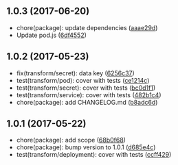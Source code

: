 <a name="1.0.3"></a>
## 1.0.3 (2017-06-20)

* chore(package): update dependencies ([aaae29d](https://github.com/RisingStack/anchor/commit/aaae29d))
* Update pod.js ([6df4552](https://github.com/RisingStack/anchor/commit/6df4552))



<a name="1.0.2"></a>
## 1.0.2 (2017-05-23)

* fix(transform/secret): data key ([6256c37](https://github.com/RisingStack/anchor/commit/6256c37))
* test(transform/pod): cover with tests ([ce1214c](https://github.com/RisingStack/anchor/commit/ce1214c))
* test(transform/secret): cover with tests ([bc0d1f1](https://github.com/RisingStack/anchor/commit/bc0d1f1))
* test(transform/service): cover with tests ([482b1c4](https://github.com/RisingStack/anchor/commit/482b1c4))
* chore(package): add CHANGELOG.md ([b8adc6d](https://github.com/RisingStack/anchor/commit/b8adc6d))



<a name="1.0.1"></a>
## 1.0.1 (2017-05-22)

* chore(package): add scope ([68b0f68](https://github.com/RisingStack/anchor/commit/68b0f68))
* chore(package): bump version to 1.0.1 ([d685e4c](https://github.com/RisingStack/anchor/commit/d685e4c))
* test(transform/deployment): cover with tests ([ccff429](https://github.com/RisingStack/anchor/commit/ccff429))



